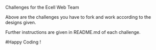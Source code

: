 Challenges for the Ecell Web Team

Above are the challenges you have to fork and work according to the designs given.

Further instructions are given in README.md of each challenge.

#Happy Coding !
